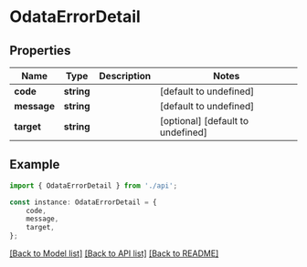 # OdataErrorDetail


## Properties

Name | Type | Description | Notes
------------ | ------------- | ------------- | -------------
**code** | **string** |  | [default to undefined]
**message** | **string** |  | [default to undefined]
**target** | **string** |  | [optional] [default to undefined]

## Example

```typescript
import { OdataErrorDetail } from './api';

const instance: OdataErrorDetail = {
    code,
    message,
    target,
};
```

[[Back to Model list]](../README.md#documentation-for-models) [[Back to API list]](../README.md#documentation-for-api-endpoints) [[Back to README]](../README.md)
